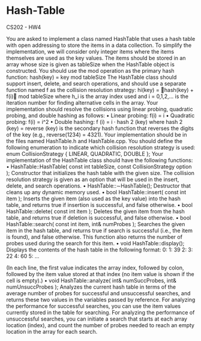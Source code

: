 # Hash-Table
CS202 - HW4


You are asked to implement a class named HashTable that uses a hash table with open addressing to store the items in a data collection. To simplify the implementation, we will consider only integer items where the items themselves are used as the key values.
The items should be stored in an array whose size is given as tableSize when the HashTable object is constructed. You should use the mod operation as the primary hash function:
hash(key) = key mod tableSize
The HashTable class should support insert, delete, and search operations, and should
use a separate function named f as the collision resolution strategy: hi(key) = 􏰀hash(key) + f(i)􏰁 mod tableSize
where h_i is the array index used and i = 0,1,2,... is the iteration number for finding alternative cells in the array. Your implementation should resolve the collisions using linear probing, quadratic probing, and double hashing as follows:
• Linear probing: f(i) = i
• Quadratic probing: f(i) = i^2
 • Double hashing: f (i) = i · hash 2 (key) where hash 2 (key) = reverse (key) is the secondary hash function that reverses the digits of the key (e.g., reverse(1234) = 4321).
Your implementation should be in the files named HashTable.h and HashTable.cpp. You should define the following enumeration to indicate which collision resolution strategy is used:
enum CollisionStrategy { LINEAR, QUADRATIC, DOUBLE };
Your implementation of the HashTable class should have the following functions:
• HashTable::HashTable( const int tableSize, const CollisionStrategy option ); Constructor that initializes the hash table with the given size. The collision resolution strategy is given as an option that will be used in the insert, delete, and search operations.
• HashTable::∼HashTable();
Destructor that cleans up any dynamic memory used.
• bool HashTable::insert( const int item );
Inserts the given item (also used as the key value) into the hash table, and returns true if insertion is successful, and false otherwise.
• bool HashTable::delete( const int item );
Deletes the given item from the hash table, and returns true if deletion is successful, and false otherwise.
• bool HashTable::search( const int item, int& numProbes );
Searches the given item in the hash table, and returns true if search is successful (i.e., the item is found), and false otherwise. This function also returns the number of probes used during the search for this item.
• void HashTable::display();
Displays the contents of the hash table in the following format:
0:
1: 39 
2:
3: 22 
4: 60 
5:
...

 (In each line, the first value indicates the array index, followed by colon, followed by the item value stored at that index (no item value is shown if the cell is empty).)
• void HashTable::analyze( int& numSuccProbes, int& numUnsuccProbes ); Analyzes the current hash table in terms of the average number of probes for successful and unsuccessful searches, and returns these two values in the variables passed by reference. For analyzing the performance for successful searches, you can use the item values currently stored in the table for searching. For analyzing the performance of unsuccessful searches, you can initiate a search that starts at each array location (index), and count the number of probes needed to reach an empty location in the array for each search.
